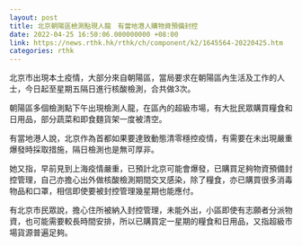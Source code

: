 ```yaml
---
layout: post
title: 北京朝陽區檢測點現人龍　有當地港人購物資預備封控
date: 2022-04-25 16:50:06.000000000 +08:00
link: https://news.rthk.hk/rthk/ch/component/k2/1645564-20220425.htm
categories: rthk
---
```


北京市出現本土疫情，大部分來自朝陽區，當局要求在朝陽區內生活及工作的人士，今日起至星期五隔日進行核酸檢測，合共做3次。

朝陽區多個檢測點下午出現檢測人龍，在區內的超級市場，有大批民眾購買糧食和日用品，部分蔬菜和即食麵貨架一度被清空。

有當地港人說，北京作為首都如果要達致動態清零穩控疫情，有需要在未出現嚴重爆發時採取措施，隔日檢測也是無可厚非。

她又指，早前見到上海疫情嚴重，已預計北京可能會爆發，已購買足夠物資預備封控管理，自己亦擔心出外做核酸檢測期間交叉感染，除了糧食，亦已購買很多消毒物品和口罩，相信即使要被封控管理幾星期也能應付。

有北京市民眾說，擔心住所被納入封控管理，未能外出，小區即使有志願者分派物資，也可能需要較長時間安排，所以已購買定一星期的糧食和日用品，又指超級市場貨源普遍足夠。
